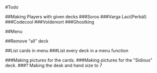 #Todo

##Making Players with given decks
###Soros
###Varga Laci(Perbál)
###Codecool
###Voldemort
###Ghostking


##Menu

##Remove "all" deck


##List cards in menu
###List every deck in a menu function


###Making pictures for the cards.
###Making pictures for the "Sidious" deck.
###? Making the desk and hand size to 7
